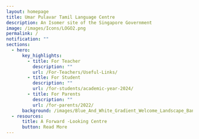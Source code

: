 ```yaml
---
layout: homepage
title: Umar Pulavar Tamil Language Centre
description: An Isomer site of the Singapore Government
image: /images/Icons/LOGO2.png
permalink: /
notification: ""
sections:
  - hero:
      key_highlights:
        - title: For Teacher
          description: ""
          url: /For-Teachers/Useful-Links/
        - title: For Student
          description: ""
          url: /for-students/academic-year-2024/
        - title: For Parents
          description: ""
          url: /for-parents/2022/
      background: /images/Blue_And_White_Gradient_Welcome_Landscape_Banner_.gif
  - resources:
      title: A Forward -Looking Centre
      button: Read More
---
```

